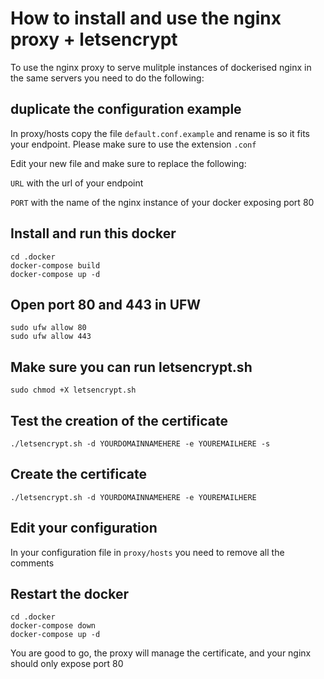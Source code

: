 # How to install and use the nginx proxy + letsencrypt

To use the nginx proxy to serve mulitple instances of dockerised nginx in the same servers you need to do the following:

## duplicate the configuration example

In proxy/hosts copy the file `default.conf.example` and rename is so it fits your endpoint. Please make sure to use the extension `.conf`

Edit your new file and make sure to replace the following:

`URL` with the url of your endpoint

`PORT` with the name of the nginx instance of your docker exposing port 80

## Install and run this docker

```
cd .docker
docker-compose build
docker-compose up -d
```

## Open port 80 and 443 in UFW

```
sudo ufw allow 80
sudo ufw allow 443
```

## Make sure you can run letsencrypt.sh

```
sudo chmod +X letsencrypt.sh
```

## Test the creation of the certificate

```
./letsencrypt.sh -d YOURDOMAINNAMEHERE -e YOUREMAILHERE -s
```

## Create the certificate

```
./letsencrypt.sh -d YOURDOMAINNAMEHERE -e YOUREMAILHERE
```

## Edit your configuration

In your configuration file in `proxy/hosts` you need to remove all the comments

## Restart the docker

```
cd .docker
docker-compose down
docker-compose up -d
```

You are good to go, the proxy will manage the certificate, and your nginx should only expose port 80
